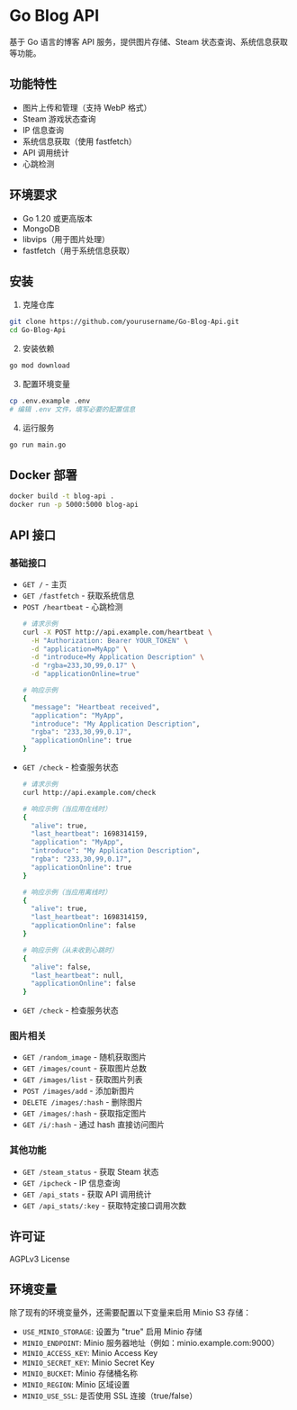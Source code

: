 # Go Blog API

基于 Go 语言的博客 API 服务，提供图片存储、Steam 状态查询、系统信息获取等功能。

## 功能特性

- 图片上传和管理（支持 WebP 格式）
- Steam 游戏状态查询
- IP 信息查询
- 系统信息获取（使用 fastfetch）
- API 调用统计
- 心跳检测

## 环境要求

- Go 1.20 或更高版本
- MongoDB
- libvips（用于图片处理）
- fastfetch（用于系统信息获取）

## 安装

1. 克隆仓库
```bash
git clone https://github.com/yourusername/Go-Blog-Api.git
cd Go-Blog-Api
```

2. 安装依赖
```bash
go mod download
```

3. 配置环境变量
```bash
cp .env.example .env
# 编辑 .env 文件，填写必要的配置信息
```

4. 运行服务
```bash
go run main.go
```

## Docker 部署

```bash
docker build -t blog-api .
docker run -p 5000:5000 blog-api
```

## API 接口

### 基础接口
- `GET /` - 主页
- `GET /fastfetch` - 获取系统信息
- `POST /heartbeat` - 心跳检测
  ```bash
  # 请求示例
  curl -X POST http://api.example.com/heartbeat \
    -H "Authorization: Bearer YOUR_TOKEN" \
    -d "application=MyApp" \
    -d "introduce=My Application Description" \
    -d "rgba=233,30,99,0.17" \
    -d "applicationOnline=true"

  # 响应示例
  {
    "message": "Heartbeat received",
    "application": "MyApp",
    "introduce": "My Application Description",
    "rgba": "233,30,99,0.17",
    "applicationOnline": true
  }
  ```
- `GET /check` - 检查服务状态
  ```bash
  # 请求示例
  curl http://api.example.com/check

  # 响应示例（当应用在线时）
  {
    "alive": true,
    "last_heartbeat": 1698314159,
    "application": "MyApp",
    "introduce": "My Application Description",
    "rgba": "233,30,99,0.17",
    "applicationOnline": true
  }

  # 响应示例（当应用离线时）
  {
    "alive": true,
    "last_heartbeat": 1698314159,
    "applicationOnline": false
  }

  # 响应示例（从未收到心跳时）
  {
    "alive": false,
    "last_heartbeat": null,
    "applicationOnline": false
  }
  ```
- `GET /check` - 检查服务状态

### 图片相关
- `GET /random_image` - 随机获取图片
- `GET /images/count` - 获取图片总数
- `GET /images/list` - 获取图片列表
- `POST /images/add` - 添加新图片
- `DELETE /images/:hash` - 删除图片
- `GET /images/:hash` - 获取指定图片
- `GET /i/:hash` - 通过 hash 直接访问图片

### 其他功能
- `GET /steam_status` - 获取 Steam 状态
- `GET /ipcheck` - IP 信息查询
- `GET /api_stats` - 获取 API 调用统计
- `GET /api_stats/:key` - 获取特定接口调用次数

## 许可证

AGPLv3 License

## 环境变量

除了现有的环境变量外，还需要配置以下变量来启用 Minio S3 存储：

- `USE_MINIO_STORAGE`: 设置为 "true" 启用 Minio 存储
- `MINIO_ENDPOINT`: Minio 服务器地址（例如：minio.example.com:9000）
- `MINIO_ACCESS_KEY`: Minio Access Key
- `MINIO_SECRET_KEY`: Minio Secret Key
- `MINIO_BUCKET`: Minio 存储桶名称
- `MINIO_REGION`: Minio 区域设置
- `MINIO_USE_SSL`: 是否使用 SSL 连接（true/false）
